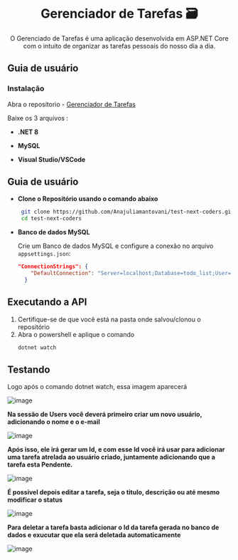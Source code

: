 # <h1 align="center">Gerenciador de Tarefas 🗃
<p align="center"> O Gerenciado de Tarefas é uma aplicação desenvolvida em ASP.NET Core com o intuito de organizar as tarefas pessoais do nosso dia a dia.
<h2>Guia de usuário</h2>
<h3>Instalação</h3>

Abra o repositorio - [Gerenciador de Tarefas](https://github.com/Anajuliamantovani/test-next-coders.git)

Baixe os 3 arquivos : 

* **.NET 8**

* **MySQL**

* **Visual Studio/VSCode**

<h2>Guia de usuário</h2>

* **Clone o Repositório usando o comando abaixo**

  ```bash
   git clone https://github.com/Anajuliamantovani/test-next-coders.git
   cd test-next-coders

* **Banco de dados MySQL**

  Crie um Banco de dados MySQL e configure a conexão no arquivo `appsettings.json`:

  ```json
  "ConnectionStrings": {
      "DefaultConnection": "Server=localhost;Database=todo_list;User=root;Password=sua-senha;"
    }
  
<h2>Executando a API</h2>

1. Certifique-se de que você está na pasta onde salvou/clonou o repositório
2. Abra o powershell e aplique o comando
   ```powershell
   dotnet watch
   ```
   
<h2>Testando</h2>

Logo após o comando dotnet watch, essa imagem aparecerá

![image](https://github.com/user-attachments/assets/cc32ee78-3e53-48fa-8448-68f9fad39df5)

**Na sessão de Users você deverá primeiro criar um novo usuário, adicionando o nome e o e-mail**

![image](https://github.com/user-attachments/assets/8e0a8fc0-5a12-4a6d-93fb-93badb87c70b)

**Após isso, ele irá gerar um Id, e com esse Id você irá usar para adicionar uma tarefa atrelada ao usuário criado, juntamente adicionando que a tarefa esta Pendente.**

![image](https://github.com/user-attachments/assets/bddb904c-ce4c-46a9-a068-19bd19cdd6e0)

**É possivel depois editar a tarefa, seja o titulo, descrição ou até mesmo modificar o status**

![image](https://github.com/user-attachments/assets/7cef68e2-7f76-487f-8dc7-bec9271a4555)

**Para deletar a tarefa basta adicionar o Id da tarefa gerada no banco de dados e exucutar que ela será deletada automaticamente**

![image](https://github.com/user-attachments/assets/34a1aff1-d815-430f-bd99-7f4de82d61ef)
























